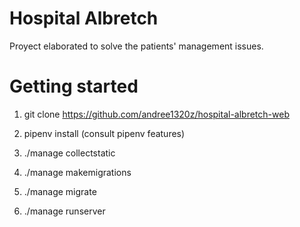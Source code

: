 **Hospital Albretch**
=====================
Proyect elaborated to solve the patients' management issues.

**Getting started**
===================
1. git clone https://github.com/andree1320z/hospital-albretch-web

2. pipenv install (consult pipenv features)

3. ./manage collectstatic

4. ./manage makemigrations

5. ./manage migrate

6. ./manage runserver